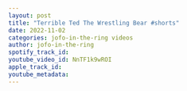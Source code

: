 ```yaml
---
layout: post
title: "Terrible Ted The Wrestling Bear #shorts"
date: 2022-11-02
categories: jofo-in-the-ring videos
author: jofo-in-the-ring
spotify_track_id: 
youtube_video_id: NnTF1k9wROI
apple_track_id: 
youtube_metadata: 
---
```

